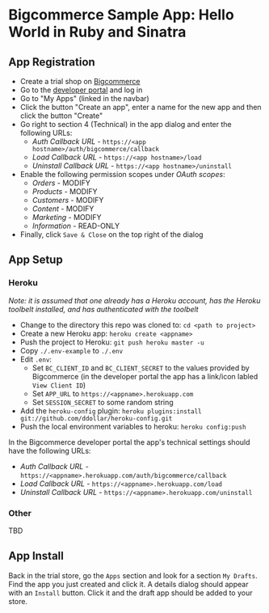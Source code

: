 # Bigcommerce Sample App: Hello World in Ruby and Sinatra

## App Registration
 - Create a trial shop on [Bigcommerce](https://www.bigcommerce.com/)
 - Go to the [developer portal](https://developer.bigcommerce.com/) and log in
 - Go to "My Apps" (linked in the navbar)
 - Click the button "Create an app", enter a name for the new app and then click the button "Create"
 - Go right to section 4 (Technical) in the app dialog and enter the following URLs:
   - *Auth Callback URL* - `https://<app hostname>/auth/bigcommerce/callback`
   - *Load Callback URL* - `https://<app hostname>/load`
   - *Uninstall Callback URL* - `https://<app hostname>/uninstall`
 - Enable the following permission scopes under *OAuth scopes*:
   - *Orders* - MODIFY
   - *Products* - MODIFY
   - *Customers* - MODIFY
   - *Content* - MODIFY
   - *Marketing* - MODIFY
   - *Information* - READ-ONLY
 - Finally, click `Save & Close` on the top right of the dialog

## App Setup

### Heroku

*Note: it is assumed that one already has a Heroku account, has the Heroku toolbelt installed, and has authenticated with the toolbelt*

 - Change to the directory this repo was cloned to: `cd <path to project>`
 - Create a new Heroku app: `heroku create <appname>`
 - Push the project to Heroku: `git push heroku master -u`
 - Copy `./.env-example` to `./.env`
 - Edit `.env`:
   - Set `BC_CLIENT_ID` and `BC_CLIENT_SECRET` to the values provided by Bigcommerce (in the developer portal the app has a link/icon labled `View Client ID`)
   - Set `APP_URL` to `https://<appname>.herokuapp.com`
   - Set `SESSION_SECRET` to some random string
 -  Add the `heroku-config` plugin: `heroku plugins:install git://github.com/ddollar/heroku-config.git`
 -  Push the local environment variables to heroku: `heroku config:push`

In the Bigcommerce developer portal the app's technical settings should have the following URLs:

 - *Auth Callback URL* - `https://<appname>.herokuapp.com/auth/bigcommerce/callback`
 - *Load Callback URL* - `https://<appname>.herokuapp.com/load`
 - *Uninstall Callback URL* - `https://<appname>.herokuapp.com/uninstall`

### Other

TBD

## App Install

Back in the trial store, go the `Apps` section and look for a section `My Drafts`. Find the app you just created and click it. A details dialog should appear with an `Install` button. Click it and the draft app should be added to your store.
